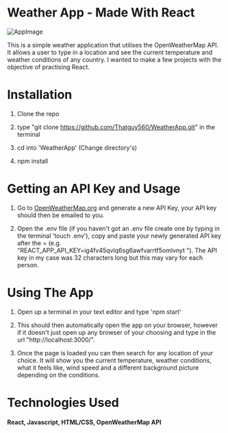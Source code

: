 # Weather App - Made With React

![AppImage](https://github.com/Thatguy560/WeatherApp/blob/master/src/assets/Screenshot.png?raw=true)

This is a simple weather application that utilises the OpenWeatherMap API. It allows a user to type in a location and see the current temperature and weather conditions of any country. I wanted to make a few projects with the objective of practising React.

# Installation

1. Clone the repo 

2. type "git clone https://github.com/Thatguy560/WeatherApp.git" in the terminal

3. cd into 'WeatherApp' (Change directory's)

4. npm install 

# Getting an API Key and Usage

1. Go to [OpenWeatherMap.org](https://openweathermap.org) and generate a new API Key, your API key should then be emailed to you.
 
2. Open the .env file (if you haven't got an .env file create one by typing in the terminal 'touch .env'), copy and paste your newly generated API key after the = (e.g. "REACT_APP_API_KEY=ig4fv45qvlq6sg6awfvarrtf5omlvnyt
"). The API key in my case was 32 characters long but this may vary for each person.

# Using The App

1. Open up a terminal in your text editor and type 'npm start' 

2. This should then automatically open the app on your browser, however if it doesn't just open up any browser of your choosing and type in the url "http://localhost:3000/".

3. Once the page is loaded you can then search for any location of your choice. It will show you the current temperature, weather conditions, what it feels like, wind speed and a different background picture depending on the conditions.

# Technologies Used

#### React, Javascript, HTML/CSS, OpenWeatherMap API
